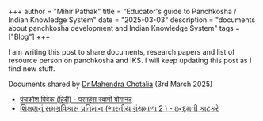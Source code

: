 +++
author = "Mihir Pathak"
title = "Educator's guide to Panchkosha / Indian Knowledge System"
date = "2025-03-03"
description = "documents about panchkosha development and Indian Knowledge System"
tags = ["Blog"]
+++

I am writing this post to share documents, research papers and list of resource person on panchkosha and IKS. I will keep updating this post as I find new stuff. 

Documents shared by [Dr.Mahendra Chotalia](http://www.kedithepath.org/trustees.aspx) (3rd March 2025)

- [पंचकोश विवेक (हिंदी) - परमहंस स्वामी योगानंद ](/panchkosh-vivek.pdf)
- [શિક્ષણનું સમગ્રવિકાસ પ્રતિમાન (ભારતીય ગ્રંથમાળા 2 ) - ઇન્દુમતી કાટકરે ](/samgravikas.pdf)
